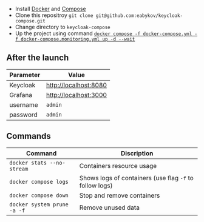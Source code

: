 - Install [Docker](https://docs.docker.com/engine/install/) and [Compose](https://docs.docker.com/compose/cli-command/)
- Clone this repositroy `git clone git@github.com:eabykov/keycloak-compose.git`
- Change directory to `keycloak-compose`
- Up the project using command [`docker compose -f docker-compose.yml -f docker-compose.monitoring.yml up -d --wait`](https://docs.docker.com/engine/reference/commandline/compose_up/)

## After the launch

| Parameter | Value 
|-|-
| Keycloak | [http://localhost:8080](http://localhost:8080)
| Grafana | [http://localhost:3000](http://localhost:3000)
| username | `admin`
| password | `admin`

## Commands

| Command | Discription
|-|-
| `docker stats --no-stream` | Containers resource usage
| `docker compose logs` | Shows logs of containers (use flag `-f` to follow logs)
| `docker compose down` | Stop and remove containers
| `docker system prune -a -f` | Remove unused data
